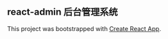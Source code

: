 ## **react-admin 后台管理系统**

This project was bootstrapped with [Create React App](https://github.com/facebookincubator/create-react-app).
